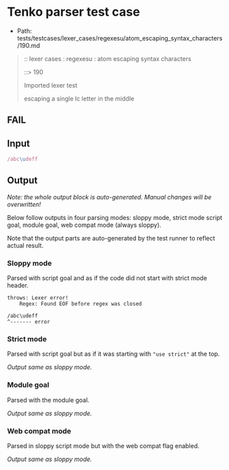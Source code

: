 # Tenko parser test case

- Path: tests/testcases/lexer_cases/regexesu/atom_escaping_syntax_characters/190.md

> :: lexer cases : regexesu : atom escaping syntax characters
>
> ::> 190
>
> Imported lexer test
>
> escaping a single lc letter in the middle

## FAIL

## Input

`````js
/abc\udeff
`````

## Output

_Note: the whole output block is auto-generated. Manual changes will be overwritten!_

Below follow outputs in four parsing modes: sloppy mode, strict mode script goal, module goal, web compat mode (always sloppy).

Note that the output parts are auto-generated by the test runner to reflect actual result.

### Sloppy mode

Parsed with script goal and as if the code did not start with strict mode header.

`````
throws: Lexer error!
    Regex: Found EOF before regex was closed

/abc\udeff
^------- error
`````

### Strict mode

Parsed with script goal but as if it was starting with `"use strict"` at the top.

_Output same as sloppy mode._

### Module goal

Parsed with the module goal.

_Output same as sloppy mode._

### Web compat mode

Parsed in sloppy script mode but with the web compat flag enabled.

_Output same as sloppy mode._
